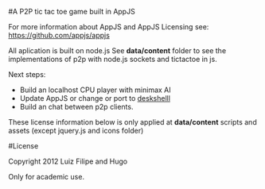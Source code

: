 #A P2P tic tac toe game built in AppJS

For more information about AppJS and AppJS Licensing see: https://github.com/appjs/appjs

All aplication is built on node.js
See **data/content** folder to see the implementations of p2p with node.js sockets and tictactoe in js.

Next steps:

  * Build an localhost CPU player with minimax AI 
  * Update AppJS or change or port to [deskshelll](https://github.com/sihorton/appjs-deskshell/)
  * Build an chat between p2p clients.

These license information below is only applied at **data/content** scripts and assets (except jquery.js and icons folder) 

#License

Copyright 2012 Luiz Filipe and Hugo

Only for academic use.
